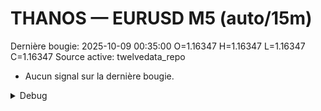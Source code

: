 # THANOS — EURUSD M5 (auto/15m)
Dernière bougie: 2025-10-09 00:35:00  O=1.16347  H=1.16347  L=1.16347  C=1.16347
Source active: twelvedata_repo

- Aucun signal sur la dernière bougie.

<details><summary>Debug</summary>

- TD_API_KEY manquant.

</details>